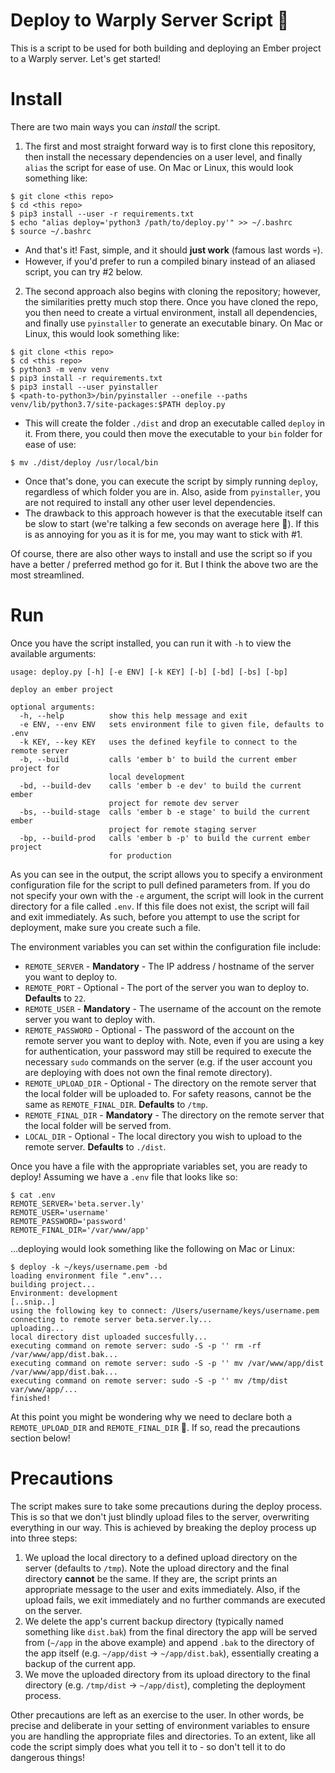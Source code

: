 # Deploy to Warply Server Script 🚀
This is a script to be used for both building and deploying an Ember project to a Warply server. Let's get started!

# Install
There are two main ways you can *install* the script. 

1. The first and most straight forward way is to first clone this repository, then install the necessary dependencies on a user level, and finally `alias` the script for ease of use. On Mac or Linux, this would look something like:
```
$ git clone <this repo>
$ cd <this repo>
$ pip3 install --user -r requirements.txt
$ echo "alias deploy='python3 /path/to/deploy.py'" >> ~/.bashrc
$ source ~/.bashrc
```
  * And that's it! Fast, simple, and it should **just work** (famous last words 💀). 
  * However, if you'd prefer to run a compiled binary instead of an aliased script, you can try #2 below.

2. The second approach also begins with cloning the repository; however, the similarities pretty much stop there. Once you have cloned the repo, you then need to create a virtual environment, install all dependencies, and finally use `pyinstaller` to generate an executable binary. On Mac or Linux, this would look something like:
```
$ git clone <this repo>
$ cd <this repo>
$ python3 -m venv venv
$ pip3 install -r requirements.txt
$ pip3 install --user pyinstaller
$ <path-to-python3>/bin/pyinstaller --onefile --paths venv/lib/python3.7/site-packages:$PATH deploy.py
```
  * This will create the folder `./dist` and drop an executable called `deploy` in it. From there, you could then move the executable to your `bin` folder for ease of use:
```
$ mv ./dist/deploy /usr/local/bin
```
  * Once that's done, you can execute the script by simply running `deploy`, regardless of which folder you are in. Also, aside from `pyinstaller`, you are not required to install any other user level dependencies. 
  * The drawback to this approach however is that the executable itself can be slow to start (we're talking a few seconds on average here 😬). If this is as annoying for you as it is for me, you may want to stick with #1. 

Of course, there are also other ways to install and use the script so if you have a better / preferred method go for it. But I think the above two are the most streamlined.

# Run
Once you have the script installed, you can run it with `-h` to view the available arguments:
```
usage: deploy.py [-h] [-e ENV] [-k KEY] [-b] [-bd] [-bs] [-bp]

deploy an ember project

optional arguments:
  -h, --help          show this help message and exit
  -e ENV, --env ENV   sets environment file to given file, defaults to .env
  -k KEY, --key KEY   uses the defined keyfile to connect to the remote server
  -b, --build         calls 'ember b' to build the current ember project for
                      local development
  -bd, --build-dev    calls 'ember b -e dev' to build the current ember
                      project for remote dev server
  -bs, --build-stage  calls 'ember b -e stage' to build the current ember
                      project for remote staging server
  -bp, --build-prod   calls 'ember b -p' to build the current ember project
                      for production
```
As you can see in the output, the script allows you to specify a environment configuration file for the script to pull defined parameters from. If you do not specify your own with the `-e` argument, the script will look in the current directory for a file called `.env`. If this file does not exist, the script will fail and exit immediately. As such, before you attempt to use the script for deployment, make sure you create such a file. 

The environment variables you can set within the configuration file include:
* `REMOTE_SERVER` - **Mandatory** - The IP address / hostname of the server you want to deploy to.
* `REMOTE_PORT` - Optional - The port of the server you wan to deploy to. **Defaults** to `22`.
* `REMOTE_USER` - **Mandatory** - The username of the account on the remote server you want to deploy with.
* `REMOTE_PASSWORD` - Optional - The password of the account on the remote server you want to deploy with. Note, even if you are using a key for authentication, your password may still be required to execute the necessary `sudo` commands on the server (e.g. if the user account you are deploying with does not own the final remote directory).
* `REMOTE_UPLOAD_DIR` - Optional - The directory on the remote server that the local folder will be uploaded to. For safety reasons, cannot be the same as `REMOTE_FINAL_DIR`. **Defaults** to `/tmp`.
* `REMOTE_FINAL_DIR` - **Mandatory** - The directory on the remote server that the local folder will be served from.
* `LOCAL_DIR` - Optional - The local directory you wish to upload to the remote server. **Defaults** to `./dist`.

Once you have a file with the appropriate variables set, you are ready to deploy! Assuming we have a `.env` file that looks like so:
```
$ cat .env
REMOTE_SERVER='beta.server.ly'
REMOTE_USER='username'
REMOTE_PASSWORD='password'
REMOTE_FINAL_DIR='/var/www/app'
```
...deploying would look something like the following on Mac or Linux:
```
$ deploy -k ~/keys/username.pem -bd
loading environment file ".env"...
building project...
Environment: development
[..snip..]
using the following key to connect: /Users/username/keys/username.pem
connecting to remote server beta.server.ly...
uploading...
local directory dist uploaded succesfully...
executing command on remote server: sudo -S -p '' rm -rf /var/www/app/dist.bak...
executing command on remote server: sudo -S -p '' mv /var/www/app/dist /var/www/app/dist.bak...
executing command on remote server: sudo -S -p '' mv /tmp/dist var/www/app/...
finished!
```
At this point you might be wondering why we need to declare both a `REMOTE_UPLOAD_DIR` and `REMOTE_FINAL_DIR` 🤔. If so, read the precautions section below!

# Precautions
The script makes sure to take some precautions during the deploy process. This is so that we don't just blindly upload files to the server, overwriting everything in our way. This is achieved by breaking the deploy process up into three steps:
1. We upload the local directory to a defined upload directory on the server (defaults to `/tmp`). Note the upload directory and the final directory **cannot** be the same. If they are, the script prints an appropriate message to the user and exits immediately. Also, if the upload fails, we exit immediately and no further commands are executed on the server.
2. We delete the app's current backup directory (typically named something like `dist.bak`) from the final directory the app will be served from (`~/app` in the above example) and append `.bak` to the directory of the app itself (e.g. `~/app/dist` -> `~/app/dist.bak`), essentially creating a backup of the current app. 
3. We move the uploaded directory from its upload directory to the final directory (e.g. `/tmp/dist` -> `~/app/dist`), completing the deployment process.

Other precautions are left as an exercise to the user. In other words, be precise and deliberate in your setting of environment variables to ensure you are handling the appropriate files and directories. To an extent, like all code the script simply does what you tell it to - so don't tell it to do dangerous things!
